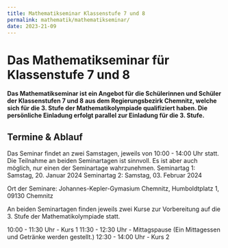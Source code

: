 ```yaml
---
title: Mathematikseminar Klassenstufe 7 und 8
permalink: mathematik/mathematikseminar/
date: 2023-21-09
---
```


# Das Mathematikseminar für Klassenstufe 7 und 8

**Das Mathematikseminar ist ein Angebot für die Schülerinnen und Schüler der Klassenstufen 7 und 8 aus dem Regierungsbezirk Chemnitz, welche sich für die 3. Stufe der Mathematikolympiade qualifiziert haben.
Die persönliche Einladung erfolgt parallel zur Einladung für die 3. Stufe.**

## Termine & Ablauf
Das Seminar findet an zwei Samstagen, jeweils von 10:00 - 14:00 Uhr statt. Die Teilnahme an beiden Seminartagen ist sinnvoll. Es ist aber auch möglich, nur einen der Seminartage wahrzunehmen. 
Seminartag 1:  Samstag, 20. Januar 2024
Seminartag 2:   Samstag, 03. Februar 2024

Ort der Seminare: Johannes-Kepler-Gymasium Chemnitz, Humboldtplatz 1, 09130 Chemnitz

An beiden Seminartagen finden jeweils zwei Kurse zur Vorbereitung auf die 3. Stufe der Mathematikolympiade statt.

10:00 - 11:30 Uhr  - Kurs 1
11:30 - 12:30 Uhr  - Mittagspause (Ein Mittagessen und Getränke werden gestellt.)
12:30 - 14:00 Uhr  - Kurs 2

